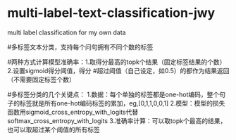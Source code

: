 # multi-label-text-classification-jwy
multi label classification for my own data

#多标签文本分类，支持每个问句拥有不同个数的标签

#两种方式计算模型准确率：1.取得分最高的topk个结果（固定标签结果的个数）2.设置sigmoid得分阈值，得分
#超过阈值（自己设定，如0.5）的都作为结果返回（不需要固定标签个数）


#多标签分类的几个关键点：
1.数据：每个单独的标签都是one-hot编码，整个句子的标签就是所有one-hot编码标签的累加，eg,[0,1,1,0,0,1]
2.模型：模型的损失函数用sigmoid_cross_entropy_with_logits代替softmax_cross_entropy_with_logits
3.准确率计算：可以取topk个最高的结果，也可以取超过某个阈值的所有标签
